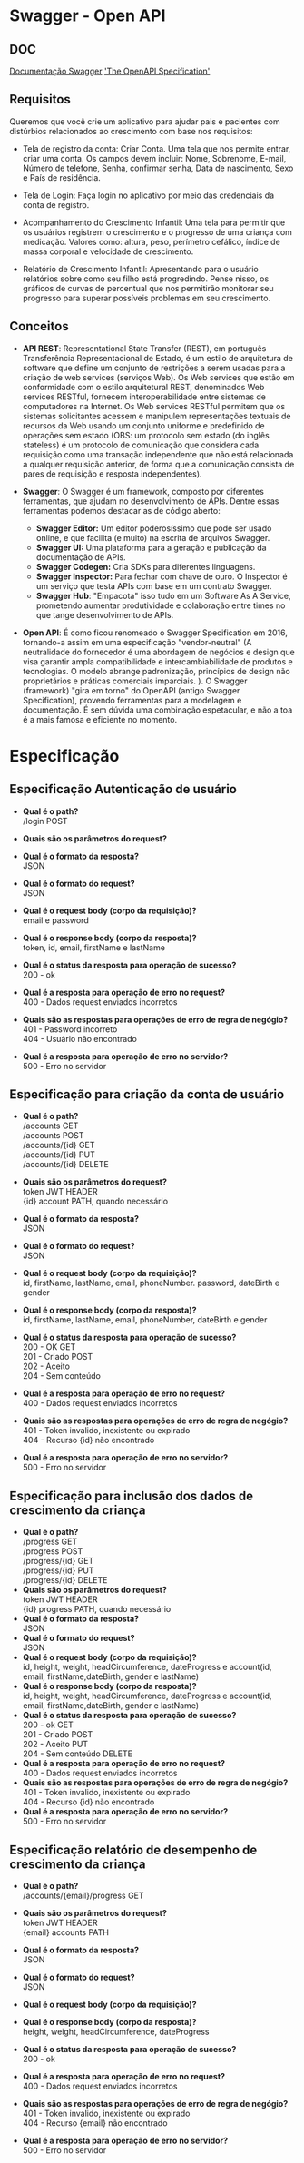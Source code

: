 # Swagger - Open API

## DOC 

[ Documentação Swagger](https://app.swaggerhub.com/help/index)
['The OpenAPI Specification' ](https://github.com/OAI/OpenAPI-Specification/blob/master/versions/3.0.3.md)

## Requisitos

Queremos que você crie um aplicativo para ajudar pais e pacientes com distúrbios relacionados ao crescimento com base nos requisitos:

- Tela de registro da conta: Criar Conta. Uma tela que nos permite entrar, criar uma conta. Os campos devem incluir: Nome, Sobrenome, E-mail, Número de telefone, Senha, confirmar senha, Data de nascimento, Sexo e País de residência.

- Tela de Login: Faça login no aplicativo por meio das credenciais da conta de registro.

- Acompanhamento do Crescimento Infantil: Uma tela para permitir que os usuários registrem o crescimento e o progresso de uma criança com medicação. Valores como: altura, peso, perímetro cefálico, índice de massa corporal e velocidade de crescimento.

- Relatório de Crescimento Infantil: Apresentando para o usuário relatórios sobre como seu filho está progredindo. Pense nisso, os gráficos de curvas de percentual que nos permitirão monitorar seu progresso para superar possíveis problemas em seu crescimento.

## Conceitos

- **API REST**: Representational State Transfer (REST), em português Transferência Representacional de Estado, é um estilo de arquitetura de software que define um conjunto de restrições a serem usadas para a criação de web services (serviços Web). Os Web services que estão em conformidade com o estilo arquitetural REST, denominados Web services RESTful, fornecem interoperabilidade entre sistemas de computadores na Internet. Os Web services RESTful permitem que os sistemas solicitantes acessem e manipulem representações textuais de recursos da Web usando um conjunto uniforme e predefinido de operações sem estado (OBS: um protocolo sem estado (do inglês stateless) é um protocolo de comunicação que considera cada requisição como uma transação independente que não está relacionada a qualquer requisição anterior, de forma que a comunicação consista de pares de requisição e resposta independentes).

- **Swagger**: O Swagger é um framework, composto por diferentes ferramentas, que ajudam no desenvolvimento de APIs. Dentre essas ferramentas podemos destacar as de código aberto:
  - **Swagger Editor:** Um editor poderosíssimo que pode ser usado online, e que facilita (e muito) na escrita de arquivos Swagger.
  - **Swagger UI:** Uma plataforma para a geração e publicação da documentação de APIs.
  - **Swagger Codegen:** Cria SDKs para diferentes linguagens.
  - **Swagger Inspector:** Para fechar com chave de ouro. O Inspector é um serviço que testa APIs com base em um contrato Swagger.
  - **Swagger Hub**: "Empacota" isso tudo em um Software As A Service, prometendo aumentar produtividade e colaboração entre times no que tange desenvolvimento de APIs.

* **Open API**: É como ficou renomeado o Swagger Specification em 2016, tornando-a assim em uma especificação "vendor-neutral" (A neutralidade do fornecedor é uma abordagem de negócios e design que visa garantir ampla compatibilidade e intercambiabilidade de produtos e tecnologias. O modelo abrange padronização, princípios de design não proprietários e práticas comerciais imparciais. ). O Swagger (framework) "gira em torno" do OpenAPI (antigo Swagger Specification), provendo ferramentas para a modelagem e documentação. É sem dúvida uma combinação espetacular, e não a toa é a mais famosa e eficiente no momento.

# Especificação

## Especificação Autenticação de usuário

- **Qual é o path?**<br />
  /login POST
- **Quais são os parâmetros do request?**<br />

- **Qual é o formato da resposta?**<br />
  JSON
- **Qual é o formato do request?**<br />
  JSON
- **Qual é o request body (corpo da requisição)?**<br />
  email e password
- **Qual é o response body (corpo da resposta)?**<br />
  token, id, email, firstName e lastName
- **Qual é o status da resposta para operação de sucesso?**<br />
  200 - ok
- **Qual é a resposta para operação de erro no request?**<br />
  400 - Dados request enviados incorretos
- **Quais são as respostas para operações de erro de regra de negógio?**<br />
  401 - Password incorreto<br />
  404 - Usuário não encontrado<br />
- **Qual é a resposta para operação de erro no servidor?**<br />
  500 - Erro no servidor

## Especificação para criação da conta de usuário

- **Qual é o path?** <br />
  /accounts GET<br />
  /accounts POST<br />
  /accounts/{id} GET<br />
  /accounts/{id} PUT<br />
  /accounts/{id} DELETE<br />

- **Quais são os parâmetros do request?**<br />
  token JWT HEADER<br />
  {id} account PATH, quando necessário
- **Qual é o formato da resposta?**<br />
  JSON
- **Qual é o formato do request?**<br />
  JSON
- **Qual é o request body (corpo da requisição)?**<br />
  id, firstName, lastName, email, phoneNumber. password, dateBirth e gender
- **Qual é o response body (corpo da resposta)?**<br />
  id, firstName, lastName, email, phoneNumber, dateBirth e gender
- **Qual é o status da resposta para operação de sucesso?**<br />
  200 - OK GET<br />
  201 - Criado POST<br />
  202 - Aceito<br />
  204 - Sem conteúdo<br />
- **Qual é a resposta para operação de erro no request?**<br />
  400 - Dados request enviados incorretos<br />
- **Quais são as respostas para operações de erro de regra de negógio?**<br />
  401 - Token invalido, inexistente ou expirado<br />
  404 - Recurso {id} não encontrado
- **Qual é a resposta para operação de erro no servidor?**<br />
  500 - Erro no servidor

## Especificação para inclusão dos dados de crescimento da criança

- **Qual é o path?** <br />
  /progress GET<br />
  /progress POST<br />
  /progress/{id} GET<br />
  /progress/{id} PUT<br />
  /progress/{id} DELETE<br />
- **Quais são os parâmetros do request?**<br />
  token JWT HEADER<br />
  {id} progress PATH, quando necessário
- **Qual é o formato da resposta?**<br />
  JSON
- **Qual é o formato do request?**<br />
  JSON
- **Qual é o request body (corpo da requisição)?**<br />
  id, height, weight, headCircumference, dateProgress e account(id, email, firstName,dateBirth, gender e lastName)
- **Qual é o response body (corpo da resposta)?**<br />
  id, height, weight, headCircumference, dateProgress e account(id, email, firstName,dateBirth, gender e lastName)
- **Qual é o status da resposta para operação de sucesso?**<br />
  200 - ok GET<br />
  201 - Criado POST<br />
  202 - Aceito PUT<br />
  204 - Sem conteúdo DELETE<br />
- **Qual é a resposta para operação de erro no request?**<br />
  400 - Dados request enviados incorretos
- **Quais são as respostas para operações de erro de regra de negógio?**<br />
  401 - Token invalido, inexistente ou expirado<br />
  404 - Recurso {id} não encontrado
- **Qual é a resposta para operação de erro no servidor?**<br />
  500 - Erro no servidor

## Especificação relatório de desempenho de crescimento da criança

- **Qual é o path?** <br />
  /accounts/{email}/progress GET
- **Quais são os parâmetros do request?**<br />
  token JWT HEADER<br />
  {email} accounts PATH
- **Qual é o formato da resposta?**<br />
  JSON
- **Qual é o formato do request?**<br />
  JSON
- **Qual é o request body (corpo da requisição)?**<br />

- **Qual é o response body (corpo da resposta)?**<br />
  height, weight, headCircumference, dateProgress
- **Qual é o status da resposta para operação de sucesso?**<br />
  200 - ok
- **Qual é a resposta para operação de erro no request?**<br />
  400 - Dados request enviados incorretos
- **Quais são as respostas para operações de erro de regra de negógio?**<br />
  401 - Token invalido, inexistente ou expirado<br />
  404 - Recurso {email} não encontrado<br />
- **Qual é a resposta para operação de erro no servidor?**<br />
  500 - Erro no servidor
